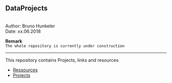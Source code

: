 
<h2>DataProjects</h2>
<br>
Author: Bruno Hunkeler<br> 
Date:   xx.06.2018<br>

<b>Remark</b><br>
`The whole repository is currently under construction`

<hr>

This repository contains Projects, links and resources 

* [Ressources](https://github.com/bhunkeler/DataProjects/tree/master/Ressources)
* [Projects](https://github.com/bhunkeler/DataProjects/tree/master/Projects)

